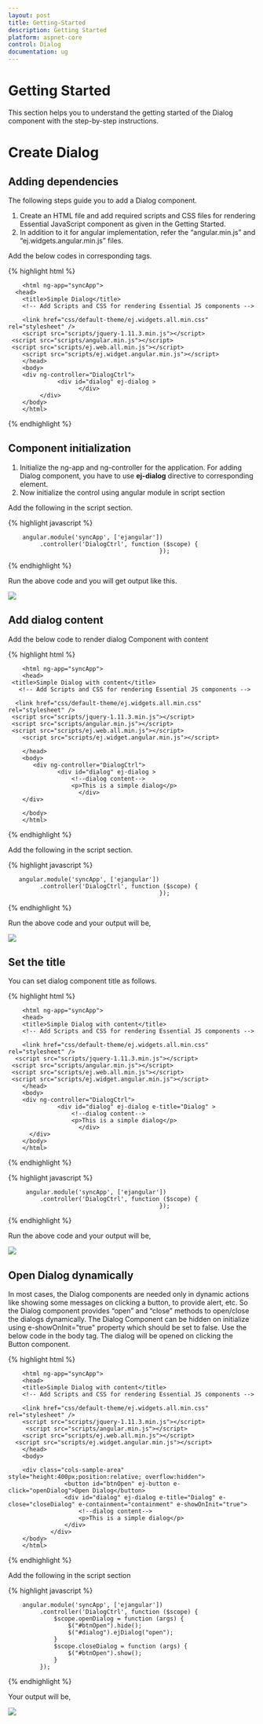 ```yaml
---
layout: post
title: Getting-Started
description: Getting Started
platform: aspnet-core
control: Dialog
documentation: ug
---
```


# Getting Started

This section helps you to understand the getting started of the Dialog component with the step-by-step instructions. 


# Create Dialog

## Adding dependencies

The following steps guide you to add a Dialog component.
1.	Create an HTML file and add required scripts and CSS files for rendering Essential JavaScript component as given in the Getting Started.
2.	In addition to it for angular implementation, refer the “angular.min.js” and “ej.widgets.angular.min.js” files.

Add the below codes in corresponding tags.

{% highlight html %}

        <html ng-app="syncApp">
      <head>
        <title>Simple Dialog</title>
        <!-- Add Scripts and CSS for rendering Essential JS components --> 

        <link href="css/default-theme/ej.widgets.all.min.css" rel="stylesheet" />
        <script src="scripts/jquery-1.11.3.min.js"></script>
     <script src="scripts/angular.min.js"></script>
     <script src="scripts/ej.web.all.min.js"></script>
        <script src="scripts/ej.widget.angular.min.js"></script> 
        </head>
        <body>
        <div ng-controller="DialogCtrl">
                  <div id="dialog" ej-dialog >
                        </div>
             </div>
        </body>
        </html>

{% endhighlight %}

## Component initialization

1.	Initialize the ng-app and ng-controller for the application. For adding Dialog component, you have to use **ej-dialog** directive to corresponding element.
2.	Now initialize the control using angular module in script section
 
Add the following in the script section.

{% highlight javascript %}

        angular.module('syncApp', ['ejangular'])
             .controller('DialogCtrl', function ($scope) {
                                               });

{% endhighlight %}

Run the above code and you will get output like this.

![](getting-started-images\default.png)

## Add dialog content

Add the below code to render dialog Component with content

{% highlight html %}

        <html ng-app="syncApp">
        <head>
     <title>Simple Dialog with content</title>
       <!-- Add Scripts and CSS for rendering Essential JS components --> 

      <link href="css/default-theme/ej.widgets.all.min.css" rel="stylesheet" />
     <script src="scripts/jquery-1.11.3.min.js"></script>
     <script src="scripts/angular.min.js"></script>
     <script src="scripts/ej.web.all.min.js"></script>
        <script src="scripts/ej.widget.angular.min.js"></script> 

        </head>
        <body>
           <div ng-controller="DialogCtrl">
                  <div id="dialog" ej-dialog >
                      <!--dialog content-->
                      <p>This is a simple dialog</p>
                        </div>
        </div>
    
        </body>
        </html>
        
{% endhighlight %}

Add the following in the script section.

{% highlight javascript %}

       angular.module('syncApp', ['ejangular'])
             .controller('DialogCtrl', function ($scope) {
                                               });

{% endhighlight %}

Run the above code and your output will be,

![](getting-started-images\content.png)

## Set the title
You can set dialog component title as follows.

{% highlight html %}

        <html ng-app="syncApp">
        <head>
        <title>Simple Dialog with content</title>
        <!-- Add Scripts and CSS for rendering Essential JS components --> 

        <link href="css/default-theme/ej.widgets.all.min.css" rel="stylesheet" />
      <script src="scripts/jquery-1.11.3.min.js"></script>
     <script src="scripts/angular.min.js"></script>
     <script src="scripts/ej.web.all.min.js"></script>
     <script src="scripts/ej.widget.angular.min.js"></script> 
        </head>
        <body>
        <div ng-controller="DialogCtrl">
                  <div id="dialog" ej-dialog e-title="Dialog" >
                      <!--dialog content-->
                      <p>This is a simple dialog</p>
                        </div>
          </div>
        </body>
        </html>

{% endhighlight %}

{% highlight javascript %}

         angular.module('syncApp', ['ejangular'])
             .controller('DialogCtrl', function ($scope) {
                                               });
{% endhighlight %}

Run the above code and your output will be,

![](getting-started-images\title.png)

## Open Dialog dynamically

In most cases, the Dialog components are needed only in dynamic actions like showing some messages on clicking a button, to provide alert, etc. So the Dialog component provides “open” and “close” methods to open/close the dialogs dynamically.
The Dialog Component can be hidden on initialize using e-showOnInit="true" property which should be set to false.
Use the below code in the body tag. The dialog will be opened on clicking the Button component.

{% highlight html %}

        <html ng-app="syncApp">
        <head>
        <title>Simple Dialog with content</title>
        <!-- Add Scripts and CSS for rendering Essential JS components --> 

        <link href="css/default-theme/ej.widgets.all.min.css" rel="stylesheet" />
        <script src="scripts/jquery-1.11.3.min.js"></script>
         <script src="scripts/angular.min.js"></script>
        <script src="scripts/ej.web.all.min.js"></script>
      <script src="scripts/ej.widget.angular.min.js"></script> 
        </head>
        <body>

        <div class="cols-sample-area" style="height:400px;position:relative; overflow:hidden">
                    <button id="btnOpen" ej-button e-click="openDialog">Open Dialog</button>
                    <div id="dialog" ej-dialog e-title="Dialog" e-close="closeDialog" e-containment="containment" e-showOnInit="true">
                        <!--dialog content-->
                        <p>This is a simple dialog</p>
                    </div>
                </div>
        </body>
        </html>

{% endhighlight %}

Add the following in the script section

{% highlight javascript %}

        angular.module('syncApp', ['ejangular'])
             .controller('DialogCtrl', function ($scope) {
                 $scope.openDialog = function (args) {
                     $("#btnOpen").hide();
                     $("#dialog").ejDialog("open");
                 }
                 $scope.closeDialog = function (args) {
                     $("#btnOpen").show();
                 }
             });

{% endhighlight %}

  Your output will be,

![](getting-started-images\dynamic.png)